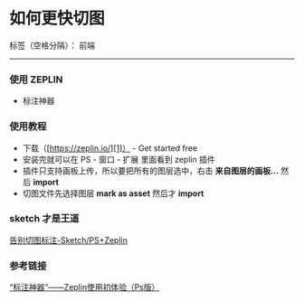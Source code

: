﻿# 如何更快切图

标签（空格分隔）： 前端

---

### 使用 ZEPLIN 
- 标注神器

### 使用教程
- 下载（[https://zeplin.io/][1]） - Get started free
- 安装完就可以在 PS - 窗口 - 扩展 里面看到 zeplin 插件
- 插件只支持画板上传，所以要把所有的图层选中，右击 **来自图层的画板…** 然后 **import**
- 切图文件先选择图层 **mark as asset** 然后才 **import**

### sketch 才是王道
[告别切图标注-Sketch/PS+Zeplin][2]

### 参考链接
[“标注神器”——Zeplin使用初体验（Ps版）][3]
    


  [1]: https://zeplin.io/
  [2]: http://www.zcool.com.cn/article/ZNDIwMjM2.htmlNDIwMjM2.html
  [3]: http://www.ui.cn/detail/165309.html